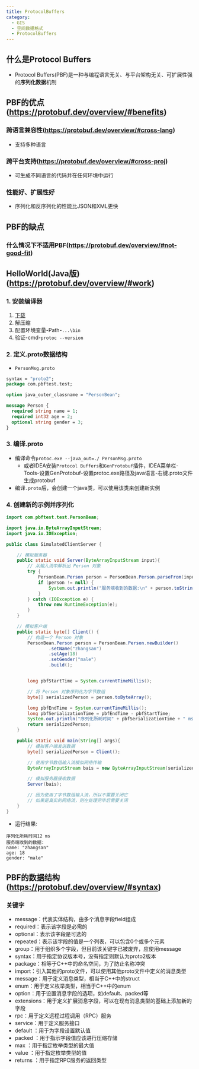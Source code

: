 ```yaml
---
title: ProtocolBuffers
category:
  - GIS
  - 空间数据格式
  - ProtocolBuffers
---
```

## 什么是Protocol Buffers
- Protocol Buffers(PBF)是一种与编程语言无关、与平台架构无关、可扩展性强的**序列化数据**机制
## PBF的优点(https://protobuf.dev/overview/#benefits)
### 跨语言兼容性(https://protobuf.dev/overview/#cross-lang)
- 支持多种语言
### 跨平台支持(https://protobuf.dev/overview/#cross-proj)
- 可生成不同语言的代码并在任何环境中运行
### 性能好、扩展性好
- 序列化和反序列化的性能比JSON和XML更快
## PBF的缺点
### 什么情况下不适用PBF(https://protobuf.dev/overview/#not-good-fit)
## HelloWorld(Java版)(https://protobuf.dev/overview/#work)
### 1. 安装编译器
1. [下载](https://protobuf.dev/downloads/)
2. 解压缩
3. 配置环境变量-Path-`...\bin`
4. 验证-cmd-`protoc --version`
### 2. 定义.proto数据结构
- `PersonMsg.proto`
```protobuf
syntax = "proto2";
package com.pbftest.test;

option java_outer_classname = "PersonBean";

message Person {
  required string name = 1;
  required int32 age = 2;
  optional string gender = 3;
}
```
### 3. 编译.proto
- 编译命令`protoc.exe --java_out=./ PersonMsg.proto`
  - 或者IDEA安装`Protocol Buffers`和`GenProtobuf`插件，IDEA菜单栏-Tools-设置GenProtobuf-设置protoc.exe路径及java语言-右键.proto文件生成protobuf
- 编译`.proto`后，会创建一个java类，可以使用该类来创建新实例
### 4. 创建新的示例并序列化
```java
import com.pbftest.test.PersonBean;

import java.io.ByteArrayInputStream;
import java.io.IOException;

public class SimulatedClientServer {

    // 模拟服务器
    public static void Server(ByteArrayInputStream input){
        // 从输入流中解析出 Person 对象
        try {
            PersonBean.Person person = PersonBean.Person.parseFrom(input);
            if (person != null) {
                System.out.println("服务端收到的数据:\n" + person.toString());
            }
        } catch (IOException e) {
            throw new RuntimeException(e);
        }
    }

    // 模拟客户端
    public static byte[] Client() {
        // 构造一个 Person 对象
        PersonBean.Person person = PersonBean.Person.newBuilder()
                .setName("zhangsan")
                .setAge(18)
                .setGender("male")
                .build();


        long pbfStartTime = System.currentTimeMillis();

        // 将 Person 对象序列化为字节数组
        byte[] serializedPerson = person.toByteArray();

        long pbfEndTime = System.currentTimeMillis();
        long pbfSerializationTime = pbfEndTime - pbfStartTime;
        System.out.println("序列化所耗时间" + pbfSerializationTime + " ms");
        return serializedPerson;
    }

    public static void main(String[] args){
        // 模拟客户端发送数据
        byte[] serializedPerson = Client();

        // 使用字节数组输入流模拟网络传输
        ByteArrayInputStream bais = new ByteArrayInputStream(serializedPerson);

        // 模拟服务器接收数据
        Server(bais);

        // 因为使用了字节数组输入流，所以不需要关闭它
        // 如果是真实的网络流，则在处理完毕后需要关闭
    }
}
```
- 运行结果:
```
序列化所耗时间12 ms
服务端收到的数据:
name: "zhangsan"
age: 18
gender: "male"
```
## PBF的数据结构(https://protobuf.dev/overview/#syntax)
### 关键字
- message：代表实体结构，由多个消息字段field组成
- required：表示该字段是必需的
- optional：表示该字段是可选的
- repeated：表示该字段的值是一个列表，可以包含0个或多个元素
- group：用于组织多个字段，但目前该关键字已被废弃，应使用message
- syntax：用于指定协议版本号，没有指定则默认为proto2版本
- package：相等于C++中的命名空间，为了防止名称冲突
- import：引入其他的proto文件，可以使用其他proto文件中定义的消息类型
- message：用于定义消息类型，相当于C++中的struct
- enum：用于定义枚举类型，相当于C++中的enum
- option：用于设置消息字段的选项，如default、packed等
- extensions：用于定义扩展消息字段，可以在现有消息类型的基础上添加新的字段
- rpc：用于定义远程过程调用（RPC）服务
- service：用于定义服务接口
- default ：用于为字段设置默认值
- packed ：用于指示字段值应该进行压缩存储
- max ：用于指定枚举类型的最大值
- value ：用于指定枚举类型的值
- returns ：用于指定RPC服务的返回类型
